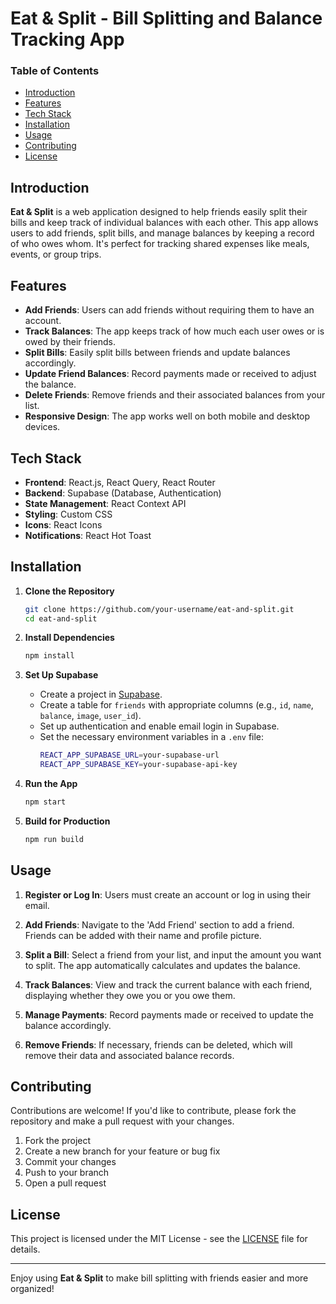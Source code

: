 # Eat & Split - Bill Splitting and Balance Tracking App

### Table of Contents

- [Introduction](#introduction)
- [Features](#features)
- [Tech Stack](#tech-stack)
- [Installation](#installation)
- [Usage](#usage)
- [Contributing](#contributing)
- [License](#license)

## Introduction

**Eat & Split** is a web application designed to help friends easily split their bills and keep track of individual balances with each other. This app allows users to add friends, split bills, and manage balances by keeping a record of who owes whom. It's perfect for tracking shared expenses like meals, events, or group trips.

## Features

- **Add Friends**: Users can add friends without requiring them to have an account.
- **Track Balances**: The app keeps track of how much each user owes or is owed by their friends.
- **Split Bills**: Easily split bills between friends and update balances accordingly.
- **Update Friend Balances**: Record payments made or received to adjust the balance.
- **Delete Friends**: Remove friends and their associated balances from your list.
- **Responsive Design**: The app works well on both mobile and desktop devices.

## Tech Stack

- **Frontend**: React.js, React Query, React Router
- **Backend**: Supabase (Database, Authentication)
- **State Management**: React Context API
- **Styling**: Custom CSS
- **Icons**: React Icons
- **Notifications**: React Hot Toast

## Installation

1. **Clone the Repository**

   ```bash
   git clone https://github.com/your-username/eat-and-split.git
   cd eat-and-split
   ```

2. **Install Dependencies**

   ```bash
   npm install
   ```

3. **Set Up Supabase**

   - Create a project in [Supabase](https://supabase.com/).
   - Create a table for `friends` with appropriate columns (e.g., `id`, `name`, `balance`, `image`, `user_id`).
   - Set up authentication and enable email login in Supabase.
   - Set the necessary environment variables in a `.env` file:
     ```bash
     REACT_APP_SUPABASE_URL=your-supabase-url
     REACT_APP_SUPABASE_KEY=your-supabase-api-key
     ```

4. **Run the App**

   ```bash
   npm start
   ```

5. **Build for Production**
   ```bash
   npm run build
   ```

## Usage

1. **Register or Log In**: Users must create an account or log in using their email.
2. **Add Friends**: Navigate to the 'Add Friend' section to add a friend. Friends can be added with their name and profile picture.

3. **Split a Bill**: Select a friend from your list, and input the amount you want to split. The app automatically calculates and updates the balance.

4. **Track Balances**: View and track the current balance with each friend, displaying whether they owe you or you owe them.

5. **Manage Payments**: Record payments made or received to update the balance accordingly.

6. **Remove Friends**: If necessary, friends can be deleted, which will remove their data and associated balance records.

## Contributing

Contributions are welcome! If you'd like to contribute, please fork the repository and make a pull request with your changes.

1. Fork the project
2. Create a new branch for your feature or bug fix
3. Commit your changes
4. Push to your branch
5. Open a pull request

## License

This project is licensed under the MIT License - see the [LICENSE](LICENSE) file for details.

---

Enjoy using **Eat & Split** to make bill splitting with friends easier and more organized!
